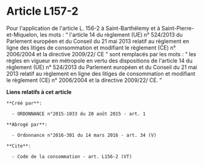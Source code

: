 # Article L157-2

Pour l'application de l'article L. 156-2 à Saint-Barthélemy et à Saint-Pierre-et-Miquelon, les mots : “ l'article 14 du
règlement (UE) n° 524/2013 du Parlement européen et du Conseil du 21 mai 2013 relatif au règlement en ligne des litiges de
consommation et modifiant le règlement (CE) n° 2006/2004 et la directive 2009/22/ CE ” sont remplacés par les mots : “ les
règles en vigueur en métropole en vertu des dispositions de l'article 14 du règlement (UE) n° 524/2013 du Parlement européen
et du Conseil du 21 mai 2013 relatif au règlement en ligne des litiges de consommation et modifiant le règlement (CE) n°
2006/2004 et la directive 2009/22/ CE. ”

**Liens relatifs à cet article**

	**Créé par**:

	  - ORDONNANCE n°2015-1033 du 20 août 2015 - art. 1

	**Abrogé par**:

	  - Ordonnance n°2016-301 du 14 mars 2016 - art. 34 (V)

	**Cite**:

	  - Code de la consommation - art. L156-2 (VT)
